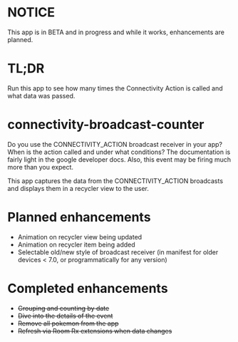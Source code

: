 # NOTICE
This app is in BETA and in progress and while it works, enhancements are planned.

# TL;DR
Run this app to see how many times the Connectivity Action is called and what data was passed.

# connectivity-broadcast-counter 
Do you use the CONNECTIVITY_ACTION broadcast receiver in your app? When is the action called and under what conditions? The documentation is fairly light in the google developer docs. Also, this event may be firing much more than you expect. 

This app captures the data from the CONNECTIVITY_ACTION broadcasts and displays them in a recycler view to the user.

# Planned enhancements
* Animation on recycler view being updated
* Animation on recycler item being added
* Selectable old/new style of broadcast receiver (in manifest for older devices < 7.0, or programmatically for any version)

# Completed enhancements
* ~~Grouping and counting by date~~
* ~~Dive into the details of the event~~
* ~~Remove all pokemon from the app~~
* ~~Refresh via Room Rx extensions when data changes~~


